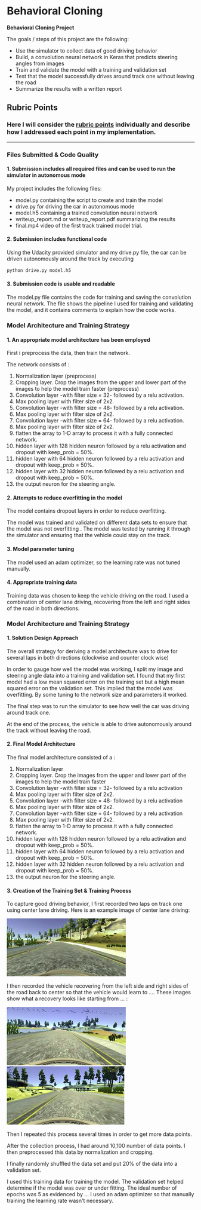 # **Behavioral Cloning** 

**Behavioral Cloning Project**

The goals / steps of this project are the following:
* Use the simulator to collect data of good driving behavior
* Build, a convolution neural network in Keras that predicts steering angles from images
* Train and validate the model with a training and validation set
* Test that the model successfully drives around track one without leaving the road
* Summarize the results with a written report


[//]: # (Image References)

[image1]: ./center.png
[image2]: ./center2.png
[image3]: ./center3.png

## Rubric Points
### Here I will consider the [rubric points](https://review.udacity.com/#!/rubrics/432/view) individually and describe how I addressed each point in my implementation.  

---
### Files Submitted & Code Quality

#### 1. Submission includes all required files and can be used to run the simulator in autonomous mode

My project includes the following files:
* model.py containing the script to create and train the model
* drive.py for driving the car in autonomous mode
* model.h5 containing a trained convolution neural network 
* writeup_report.md or writeup_report.pdf summarizing the results
* final.mp4 video of the first track trained model trial.

#### 2. Submission includes functional code
Using the Udacity provided simulator and my drive.py file, the car can be driven autonomously around the track by executing 
```sh
python drive.py model.h5
```

#### 3. Submission code is usable and readable

The model.py file contains the code for training and saving the convolution neural network. The file shows the pipeline I used for training and validating the model, and it contains comments to explain how the code works.

### Model Architecture and Training Strategy

#### 1. An appropriate model architecture has been employed

First i preprocess the data, then train the network.

The network consists of :
1. Normalization layer (preprocess)
2. Cropping layer. Crop the images from the upper and lower part of the images to help the model train faster (preprocess)
3. Convolution layer -with filter size = 32- followed by a relu activation.
4. Max pooling layer with filter size of 2x2.
5. Convolution layer -with filter size = 48- followed by a relu activation.
6. Max pooling layer with filter size of 2x2.
7. Convolution layer -with filter size = 64- followed by a relu activation.
8. Max pooling layer with filter size of 2x2.
9. flatten the array to 1-D array to process it with a fully connected network.
10. hidden layer with 128 hidden neuron followed by a relu activation and dropout with keep_prob = 50%.
11. hidden layer with 64 hidden neuron followed by a relu activation and dropout with keep_prob = 50%.
12. hidden layer with 32 hidden neuron followed by a relu activation and dropout with keep_prob = 50%.
13. the output neuron for the steering angle.

#### 2. Attempts to reduce overfitting in the model

The model contains dropout layers in order to reduce overfitting. 

The model was trained and validated on different data sets to ensure that the model was not overfitting . The model was tested by running it through the simulator and ensuring that the vehicle could stay on the track.

#### 3. Model parameter tuning

The model used an adam optimizer, so the learning rate was not tuned manually.

#### 4. Appropriate training data

Training data was chosen to keep the vehicle driving on the road. I used a combination of center lane driving, recovering from the left and right sides of the road in both directions. 

### Model Architecture and Training Strategy

#### 1. Solution Design Approach

The overall strategy for deriving a model architecture was to drive for several laps in both directions (clockwise and counter clock wise)

In order to gauge how well the model was working, I split my image and steering angle data into a training and validation set. I found that my first model had a low mean squared error on the training set but a high mean squared error on the validation set. This implied that the model was overfitting. By some tuning to the network size and parameters it worked. 

The final step was to run the simulator to see how well the car was driving around track one. 

At the end of the process, the vehicle is able to drive autonomously around the track without leaving the road.

#### 2. Final Model Architecture

The final model architecture consisted of a :
1. Normalization layer
2. Cropping layer. Crop the images from the upper and lower part of the images to help the model train faster
3. Convolution layer -with filter size = 32- followed by a relu activation
4. Max pooling layer with filter size of 2x2.
5. Convolution layer -with filter size = 48- followed by a relu activation
6. Max pooling layer with filter size of 2x2.
7. Convolution layer -with filter size = 64- followed by a relu activation
8. Max pooling layer with filter size of 2x2.
9. flatten the array to 1-D array to process it with a fully connected network.
10. hidden layer with 128 hidden neuron followed by a relu activation and dropout with keep_prob = 50%.
11. hidden layer with 64 hidden neuron followed by a relu activation and dropout with keep_prob = 50%.
12. hidden layer with 32 hidden neuron followed by a relu activation and dropout with keep_prob = 50%.
13. the output neuron for the steering angle.


#### 3. Creation of the Training Set & Training Process

To capture good driving behavior, I first recorded two laps on track one using center lane driving. Here is an example image of center lane driving:

![alt text][image1]

I then recorded the vehicle recovering from the left side and right sides of the road back to center so that the vehicle would learn to .... These images show what a recovery looks like starting from ... :

![alt text][image2]
![alt text][image3]

Then I repeated this process several times in order to get more data points.

After the collection process, I had around 10,100 number of data points. I then preprocessed this data by normalization and cropping.


I finally randomly shuffled the data set and put 20% of the data into a validation set. 

I used this training data for training the model. The validation set helped determine if the model was over or under fitting. The ideal number of epochs was 5 as evidenced by ... I used an adam optimizer so that manually training the learning rate wasn't necessary.

